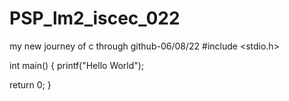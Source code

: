 # PSP_lm2_iscec_022
my new journey of c through github-06/08/22
#include <stdio.h>

int main()
{
    printf("Hello World");

  return 0;
}
